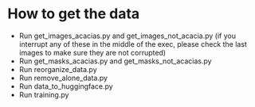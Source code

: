 # How to get the data

- Run get_images_acacias.py and get_images_not_acacia.py (if you interrupt any of these in the middle of the exec, please check the last images to make sure they are not corrupted)
- Run get_masks_acacias.py and get_masks_not_acacias.py
- Run reorganize_data.py
- Run remove_alone_data.py
- Run data_to_huggingface.py
- Run training.py